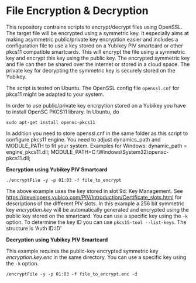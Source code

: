 # File Encryption & Decryption

This repository contrains scripts to encrypt/decrypt files using OpenSSL. The target file will be encrypted using a symmetric key. It especially aims at making asymmetric public/private key encryption easier and includes a configuration file to use a key stored on a Yubikey PIV smartcard or other pkcs11 compatible smartcards. This will encrypt the file using a symmetric key and encrypt this key using the public key. The encrypted symmetric key and file can then be shared over the internet or stored in a cloud space. The private key for decrypting the symmetric key is securely stored on the Yubikey.

The script is tested on Ubuntu. The OpenSSL config file `openssl.cnf` for pkcs11 might be adapted to your system.

In order to use public/private key encrpytion stored on a Yubikey you have to install OpenSC PKCS11 library. In Ubuntu, do
```
sudo apt-get install opensc-pkcs11
```

In addition you need to store openssl.cnf in the same folder as this script to configure pkcs11 engine. You need to adjust dynamics_path and MODULE_PATH to fit your system. Examples for Windows: dynamic_path = engine_pkcs11.dll; MODULE_PATH=C:\\Windows\\System32\\opensc-pkcs11.dll;

**Encryption using Yubikey PIV Smartcard**
```
./encryptFile -y -p 01:03 -f file_to_encrypt
```
The above example uses the key stored in slot 9d: Key Management. See https://developers.yubico.com/PIV/Introduction/Certificate_slots.html for descriptions of the different PIV slots. In this example a 256 bit symmetric key *encryption.key* will be automatically generated and encrypted using the public key stored on the smartcard. You can use a specific key using the `-k` option. To determine the key ID you can use `pkcs15-tool --list-keys`. The structure is 'Auth ID:ID'

**Decryption using Yubikey PIV Smartcard**

This example requires the public-key encrypted symmetric key *encryption.key.enc* in the same directory. You can use a specific key using the `-k` option.
```
/encryptFile -y -p 01:03 -f file_to_encrypt.enc -d
```
